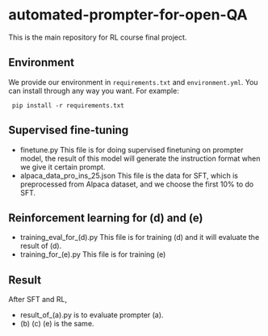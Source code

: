 # automated-prompter-for-open-QA
This is the main repository for RL course final project.

## Environment
We provide our environment in ``requirements.txt`` and ``environment.yml``. You can install through any way you want. For example:

`` pip install -r requirements.txt``

## Supervised fine-tuning
- finetune.py
  This file is for doing supervised finetuning on prompter model, the result of this model will generate the instruction format when we give it certain prompt.
- alpaca_data_pro_ins_25.json
  This file is the data for SFT, which is preprocessed from Alpaca dataset, and we choose the first 10% to do SFT.

## Reinforcement learning for (d) and (e)
- training_eval_for_(d).py
  This file is for training (d) and it will evaluate the result of (d).
- training_for_(e).py
  This file is for training (e)
## Result
After SFT and RL,

- result_of_(a).py is to evaluate prompter (a).
- (b) (c) (e) is the same.
